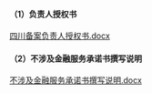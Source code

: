 #### （1）负责人授权书

[四川备案负责人授权书.docx](https://badownload.s3.cn-north-1.jdcloud-oss.com/buchongziliao/sichuan/shouquanshu.doc)

#### （2）不涉及金融服务承诺书撰写说明

[不涉及金融服务承诺书撰写说明.docx](https://badownload.s3.cn-north-1.jdcloud-oss.com/buchongziliao/sichuan/bushejijinrongyewuchengnuoshu.docx)
